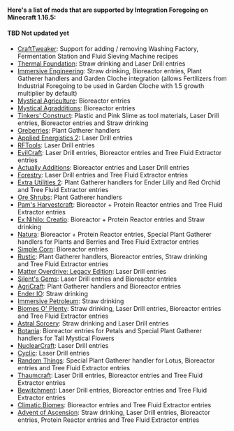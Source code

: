 #### Here's a list of mods that are supported by Integration Foregoing on Minecraft 1.16.5:

#### TBD Not updated yet

- [CraftTweaker](https://www.curseforge.com/minecraft/mc-mods/crafttweaker): Support for adding / removing Washing Factory, Fermentation Station and Fluid Sieving Machine recipes
- [Thermal Foundation](https://www.curseforge.com/minecraft/mc-mods/thermal-foundation): Straw drinking and Laser Drill entries
- [Immersive Engineering](https://www.curseforge.com/minecraft/mc-mods/immersive-engineering): Straw drinking, Bioreactor entries, Plant Gatherer handlers and Garden Cloche integration (allows Fertilizers from Industrial Foregoing to be used in Garden Cloche with 1.5 growth multiplier by default)
- [Mystical Agriculture](https://www.curseforge.com/minecraft/mc-mods/mystical-agriculture): Bioreactor entries
- [Mystical Agradditions](https://www.curseforge.com/minecraft/mc-mods/mystical-agradditions): Bioreactor entries
- [Tinkers' Construct](https://www.curseforge.com/minecraft/mc-mods/tinkers-construct): Plastic and Pink Slime as tool materials, Laser Drill entries, Bioreactor entries and Straw drinking
- [Oreberries](https://www.curseforge.com/minecraft/mc-mods/oreberries): Plant Gatherer handlers
- [Applied Energistics 2](https://www.curseforge.com/minecraft/mc-mods/applied-energistics-2): Laser Drill entries
- [RFTools](https://www.curseforge.com/minecraft/mc-mods/rftools): Laser Drill entries
- [EvilCraft](https://www.curseforge.com/minecraft/mc-mods/evilcraft): Laser Drill entries, Bioreactor entries and Tree Fluid Extractor entries
- [Actually Additions](https://www.curseforge.com/minecraft/mc-mods/actually-additions): Bioreactor entries and Laser Drill entries
- [Forestry](https://www.curseforge.com/minecraft/mc-mods/forestry): Laser Drill entries and Tree Fluid Extractor entries
- [Extra Utilities 2](https://www.curseforge.com/minecraft/mc-mods/extra-utilities): Plant Gatherer handlers for Ender Lilly and Red Orchid and Tree Fluid Extractor entries
- [Ore Shrubs](https://www.curseforge.com/minecraft/mc-mods/ore-shrubs): Plant Gatherer handlers
- [Pam's Harvestcraft](https://www.curseforge.com/minecraft/mc-mods/pams-harvestcraft): Bioreactor + Protein Reactor entries and Tree Fluid Extractor entries
- [Ex Nihilo: Creatio](https://www.curseforge.com/minecraft/mc-mods/ex-nihilo-creatio): Bioreactor + Protein Reactor entries and Straw drinking
- [Natura](https://www.curseforge.com/minecraft/mc-mods/natura): Bioreactor + Protein Reactor entries, Special Plant Gatherer handlers for Plants and Berries and Tree Fluid Extractor entries
- [Simple Corn](https://www.curseforge.com/minecraft/mc-mods/simple-corn): Bioreactor entries
- [Rustic](https://www.curseforge.com/minecraft/mc-mods/rustic): Plant Gatherer handlers, Bioreactor entries, Straw drinking and Tree Fluid Extractor entries
- [Matter Overdrive: Legacy Edition](https://www.curseforge.com/minecraft/mc-mods/matteroverdrive-legacy): Laser Drill entries
- [Silent's Gems](https://www.curseforge.com/minecraft/mc-mods/silents-gems): Laser Drill entries and Bioreactor entries
- [AgriCraft](https://www.curseforge.com/minecraft/mc-mods/agricraft): Plant Gatherer handlers and Bioreactor entries
- [Ender IO](https://www.curseforge.com/minecraft/mc-mods/ender-io): Straw drinking
- [Immersive Petroleum](https://www.curseforge.com/minecraft/mc-mods/immersive-petroleum): Straw drinking
- [Biomes O' Plenty](https://www.curseforge.com/minecraft/mc-mods/biomes-o-plenty): Straw drinking, Laser Drill entries, Bioreactor entries and Tree Fluid Extractor entries
- [Astral Sorcery](https://www.curseforge.com/minecraft/mc-mods/astral-sorcery): Straw drinking and Laser Drill entries
- [Botania](https://www.curseforge.com/minecraft/mc-mods/botania): Bioreactor entries for Petals and Special Plant Gatherer handlers for Tall Mystical Flowers
- [NuclearCraft](https://www.curseforge.com/minecraft/mc-mods/nuclearcraft-mod): Laser Drill entries
- [Cyclic](https://www.curseforge.com/minecraft/mc-mods/cyclic): Laser Drill entries
- [Random Things](https://www.curseforge.com/minecraft/mc-mods/random-things): Special Plant Gatherer handler for Lotus, Bioreactor entries and Tree Fluid Extractor entries
- [Thaumcraft](https://www.curseforge.com/minecraft/mc-mods/thaumcraft): Laser Drill entries, Bioreactor entries and Tree Fluid Extractor entries
- [Bewitchment](https://www.curseforge.com/minecraft/mc-mods/bewitchment): Laser Drill entries, Bioreactor entries and Tree Fluid Extractor entries
- [Climatic Biomes](https://www.curseforge.com/minecraft/mc-mods/climatic-biomes): Bioreactor entries and Tree Fluid Extractor entries
- [Advent of Ascension](https://www.curseforge.com/minecraft/mc-mods/advent-of-ascension-nevermine): Straw drinking, Laser Drill entries, Bioreactor entries, Protein Reactor entries and Tree Fluid Extractor entries
